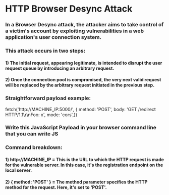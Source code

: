 # HTTP Browser Desync Attack

### In a Browser Desync attack, the attacker aims to take control of a victim's account by exploiting vulnerabilities in a web application's user connection system.

### This attack occurs in two steps:

#### 1) The initial request, appearing legitimate, is intended to disrupt the user request queue by introducing an arbitrary request. 

#### 2) Once the connection pool is compromised, the very next valid request will be replaced by the arbitrary request initiated in the previous step.

### Straightforward payload example:

fetch('http://MACHINE_IP:5000/', {    method: 'POST',    body: 'GET /redirect HTTP/1.1\r\nFoo: x',    mode: 'cors',})

### Write this JavaScript Payload in your browser command line that you can write JS

### Command breakdown:

#### 1) http://MACHINE_IP = This is the URL to which the HTTP request is made for the vulnerable server. In this case, it's the registration endpoint on the local server.

#### 2) { method: 'POST' } = The method parameter specifies the HTTP method for the request. Here, it's set to 'POST'.


